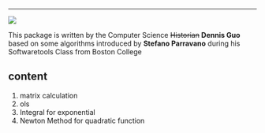 ****
<img src = "https://github.githubassets.com/images/icons/emoji/unicode/1f37b.png?v8"></img>

This package is written by the Computer Science ~~Historian~~ **Dennis Guo** based on some algorithms introduced by **Stefano Parravano** during his Softwaretools Class from Boston College

## content
1. matrix calculation
2. ols
3. Integral for exponential
4. Newton Method for quadratic function

